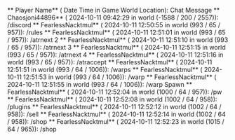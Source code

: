 ** Player Name** ( Date  Time in  Game World Location):  Chat Message
** Chaosjoni44896** ( 2024-10-11  09:42:29 in  world (-1588 / 200 / 2557)): /discord
** FearlessNacktmul** ( 2024-10-11  12:50:55 in  world (993 / 65 / 957)): /rules
** FearlessNacktmul** ( 2024-10-11  12:51:01 in  world (993 / 65 / 957)): /atrnext 2
** FearlessNacktmul** ( 2024-10-11  12:51:10 in  world (993 / 65 / 957)): /atrnext 3
** FearlessNacktmul** ( 2024-10-11  12:51:15 in  world (993 / 65 / 957)): /atrnext 4
** FearlessNacktmul** ( 2024-10-11  12:51:16 in  world (993 / 65 / 957)): /atraccept
** FearlessNacktmul** ( 2024-10-11  12:51:51 in  world (993 / 64 / 1006)): /warps
** FearlessNacktmul** ( 2024-10-11  12:51:53 in  world (993 / 64 / 1006)): /warp
** FearlessNacktmul** ( 2024-10-11  12:51:55 in  world (993 / 64 / 1006)): /warp Spawn
** FearlessNacktmul** ( 2024-10-11  12:52:04 in  world (1000 / 64 / 957)): /pw
** FearlessNacktmul** ( 2024-10-11  12:52:08 in  world (1002 / 64 / 958)): /plugins
** FearlessNacktmul** ( 2024-10-11  12:52:12 in  world (1002 / 64 / 958)): /sell
** FearlessNacktmul** ( 2024-10-11  12:52:14 in  world (1002 / 64 / 958)): /shop
** FearlessNacktmul** ( 2024-10-11  12:52:23 in  world (1015 / 64 / 965)): /shop
